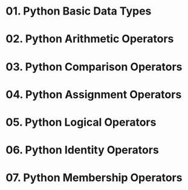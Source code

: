 # 01. Python Basic Data Types

# 02. Python Arithmetic Operators

# 03. Python Comparison Operators

# 04. Python Assignment Operators

# 05. Python Logical Operators

# 06. Python Identity Operators 

# 07. Python Membership Operators
